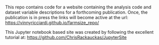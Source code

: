 This repo contains code for a website containing the analysis code and dataset variable descriptions for a forthcoming publication.
Once, the publication is in press the links will become active at the url: https://vinnyricciardi.github.io/farmsize_repo/




This Jupyter notebook based site was created by following the excellent tutorial at: 
https://github.com/ChrisRackauckas/JupyterSite
